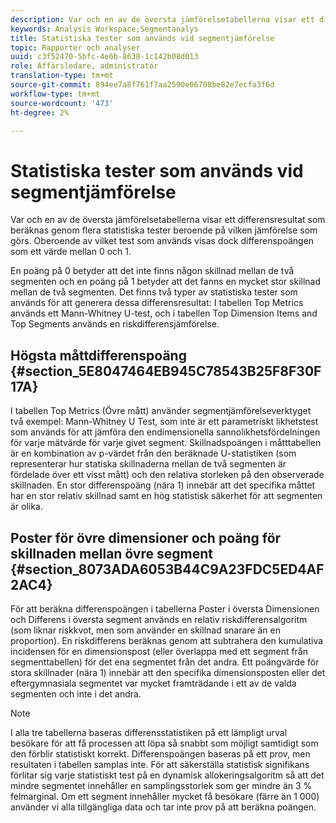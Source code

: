 ```yaml
---
description: Var och en av de översta jämförelsetabellerna visar ett differensresultat som beräknas genom flera statistiska tester beroende på vilken jämförelse som görs. Oberoende av vilket test som används visas dock differenspoängen som ett värde mellan 0 och 1.
keywords: Analysis Workspace;Segmentanalys
title: Statistiska tester som används vid segmentjämförelse
topic: Rapporter och analyser
uuid: c3f52470-5bfc-4e6b-8638-1c142b08d013
role: Affärsledare, administratör
translation-type: tm+mt
source-git-commit: 894ee7a8f761f7aa2590e06708be82e7ecfa3f6d
workflow-type: tm+mt
source-wordcount: '473'
ht-degree: 2%

---
```



# Statistiska tester som används vid segmentjämförelse

Var och en av de översta jämförelsetabellerna visar ett differensresultat som beräknas genom flera statistiska tester beroende på vilken jämförelse som görs. Oberoende av vilket test som används visas dock differenspoängen som ett värde mellan 0 och 1.

En poäng på 0 betyder att det inte finns någon skillnad mellan de två segmenten och en poäng på 1 betyder att det fanns en mycket stor skillnad mellan de två segmenten. Det finns två typer av statistiska tester som används för att generera dessa differensresultat: I tabellen Top Metrics används ett Mann-Whitney U-test, och i tabellen Top Dimension Items and Top Segments används en riskdifferensjämförelse.

## Högsta måttdifferenspoäng {#section_5E8047464EB945C78543B25F8F30F17A}

I tabellen Top Metrics (Övre mått) använder segmentjämförelseverktyget två exempel: Mann-Whitney U Test, som inte är ett parametriskt likhetstest som används för att jämföra den endimensionella sannolikhetsfördelningen för varje mätvärde för varje givet segment. Skillnadspoängen i måtttabellen är en kombination av p-värdet från den beräknade U-statistiken (som representerar hur statiska skillnaderna mellan de två segmenten är fördelade över ett visst mått) och den relativa storleken på den observerade skillnaden. En stor differenspoäng (nära 1) innebär att det specifika måttet har en stor relativ skillnad samt en hög statistisk säkerhet för att segmenten är olika.

## Poster för övre dimensioner och poäng för skillnaden mellan övre segment {#section_8073ADA6053B44C9A23FDC5ED4AF2AC4}

För att beräkna differenspoängen i tabellerna Poster i översta Dimensionen och Differens i översta segment används en relativ riskdifferensalgoritm (som liknar riskkvot, men som använder en skillnad snarare än en proportion). En riskdifferens beräknas genom att subtrahera den kumulativa incidensen för en dimensionspost (eller överlappa med ett segment från segmenttabellen) för det ena segmentet från det andra. Ett poängvärde för stora skillnader (nära 1) innebär att den specifika dimensionsposten eller det eftergymnasiala segmentet var mycket framträdande i ett av de valda segmenten och inte i det andra.

>[!NOTE]
>
>I alla tre tabellerna baseras differensstatistiken på ett lämpligt urval besökare för att få processen att löpa så snabbt som möjligt samtidigt som den förblir statistiskt korrekt. Differenspoängen baseras på ett prov, men resultaten i tabellen samplas inte. För att säkerställa statistisk signifikans förlitar sig varje statistiskt test på en dynamisk allokeringsalgoritm så att det mindre segmentet innehåller en samplingsstorlek som ger mindre än 3 % felmarginal. Om ett segment innehåller mycket få besökare (färre än 1 000) använder vi alla tillgängliga data och tar inte prov på att beräkna poängen.
